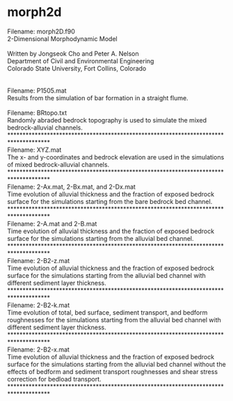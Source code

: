 # morph2d

Filename: morph2D.f90<br />
2-Dimensional Morphodynamic Model<br /><br />
Written by Jongseok Cho and Peter A. Nelson<br />
Department of Civil and Environmental Engineering<br />
Colorado State University, Fort Collins, Colorado<br />
<br />
<br />
Filename: P1505.mat<br />
Results from the simulation of bar formation in a straight flume.<br />
<br />
Filename: BRtopo.txt<br />
Randomly abraded bedrock topography is used to simulate the mixed bedrock-alluvial channels. <br />
*************************************************************************************<br />
Filename: XYZ.mat<br />
The x- and y-coordinates and bedrock elevation are used in the simulations of mixed bedrock-alluvial channels.<br />
*************************************************************************************<br />
Filename: 2-Ax.mat, 2-Bx.mat, and 2-Dx.mat<br />
Time evolution of alluvial thickness and the fraction of exposed bedrock surface for the simulations starting from the bare bedrock bed channel.<br />
*************************************************************************************<br />
Filename: 2-A.mat and 2-B.mat<br />
Time evolution of alluvial thickness and the fraction of exposed bedrock surface for the simulations starting from the alluvial bed channel.<br />
*************************************************************************************<br />
Filename: 2-B2-z.mat<br />
Time evolution of alluvial thickness and the fraction of exposed bedrock surface for the simulations starting from the alluvial bed channel with different sediment layer thickness.<br />
*************************************************************************************<br />
Filename: 2-B2-k.mat<br />
Time evolution of total, bed surface, sediment transport, and bedform roughnesses for the simulations starting from the alluvial bed channel with different sediment layer thickness.<br />
*************************************************************************************<br />
Filename: 2-B2-x.mat<br />
Time evolution of alluvial thickness and the fraction of exposed bedrock surface for the simulations starting from the alluvial bed channel without the effects of bedform and sediment transport roughnesses and shear stress correction for bedload transport.
*************************************************************************************<br />

